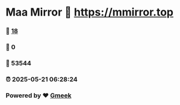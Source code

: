 # Maa Mirror :link: https://mmirror.top 
### :page_facing_up: [18](https://mmirror.top/tag.html) 
### :speech_balloon: 0 
### :hibiscus: 53544 
### :alarm_clock: 2025-05-21 06:28:24 
### Powered by :heart: [Gmeek](https://github.com/Meekdai/Gmeek)
